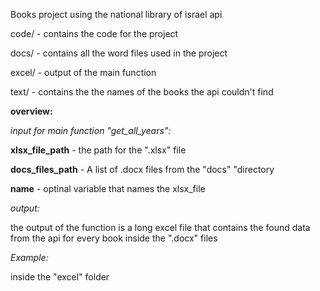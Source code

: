 Books project using the national library of israel api


code/ - contains the code for the project

docs/ - contains all the word files used in the project

excel/ - output of the main function

text/ - contains the the names of the books the api couldn't find


**overview:**

*input for main function "get_all_years":*

**xlsx_file_path** - the path for the ".xlsx" file

**docs_files_path** - A list of .docx files from the "docs" "directory

**name** - optinal variable that names the xlsx_file


*output:*

the output of the function is a long excel file that contains the found data from the api for every book inside the ".docx" files

*Example:*

inside the "excel" folder
